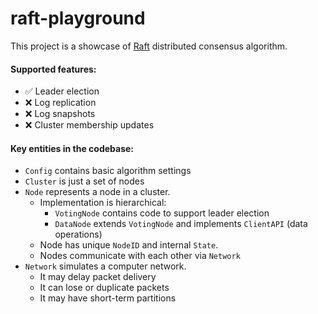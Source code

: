 # raft-playground

This project is a showcase of [Raft](https://raft.github.io/) distributed consensus algorithm.

#### Supported features:
- ✅ Leader election
- ❌ Log replication
- ❌ Log snapshots
- ❌ Cluster membership updates

#### Key entities in the codebase:
- `Config` contains basic algorithm settings
- `Cluster` is just a set of nodes
- `Node` represents a node in a cluster. 
  - Implementation is hierarchical:
    - `VotingNode` contains code to support leader election
    - `DataNode` extends `VotingNode` and implements `ClientAPI` (data operations)
  - Node has unique `NodeID` and internal `State`.
  - Nodes communicate with each other via `Network`
- `Network` simulates a computer network.
  - It may delay packet delivery
  - It can lose or duplicate packets  
  - It may have short-term partitions